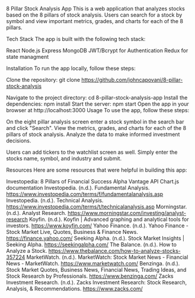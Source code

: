 8 Pillar Stock Analysis App
This is a web application that analyzes stocks based on the 8 pillars of stock analysis. Users can search for a stock by symbol and view important metrics, grades, and charts for each of the 8 pillars.

Tech Stack
The app is built with the following tech stack:

React
Node.js
Express
MongoDB
JWT/Bcrypt for Authentication
Redux for state managment

Installation
To run the app locally, follow these steps:

Clone the repository: git clone https://github.com/johncapovani/8-pillar-stock-analysis

Navigate to the project directory: cd 8-pillar-stock-analysis-app
Install the dependencies: npm install
Start the server: npm start
Open the app in your browser at http://localhost:3000
Usage
To use the app, follow these steps:

On the eight pillar analysis screen enter a stock symbol in the search bar and click "Search".
View the metrics, grades, and charts for each of the 8 pillars of stock analysis.
Analyze the data to make informed investment decisions.

Users can add tickers to the watchlist screen as well. Simply enter the stocks name, symbol, and  industry and submit.

Resources
Here are some resources that were helpful in building this app:

Investopedia: 8 Pillars of Financial Success
Alpha Vantage API
Chart.js documentation
Investopedia. (n.d.). Fundamental Analysis. https://www.investopedia.com/terms/f/fundamentalanalysis.asp
Investopedia. (n.d.). Technical Analysis. https://www.investopedia.com/terms/t/technicalanalysis.asp
Morningstar. (n.d.). Analyst Research. https://www.morningstar.com/investing/analyst-research
Koyfin. (n.d.). Koyfin | Advanced graphing and analytical tools for investors. https://www.koyfin.com/
Yahoo Finance. (n.d.). Yahoo Finance - Stock Market Live, Quotes, Business & Finance News. https://finance.yahoo.com/
Seeking Alpha. (n.d.). Stock Market Insights | Seeking Alpha. https://seekingalpha.com/
The Balance. (n.d.). How to Analyze a Stock. https://www.thebalance.com/how-to-analyze-stocks-357224
MarketWatch. (n.d.). MarketWatch: Stock Market News - Financial News - MarketWatch. https://www.marketwatch.com/
Benzinga. (n.d.). Stock Market Quotes, Business News, Financial News, Trading Ideas, and Stock Research by Professionals. https://www.benzinga.com/
Zacks Investment Research. (n.d.). Zacks Investment Research: Stock Research, Analysis, & Recommendations. https://www.zacks.com/